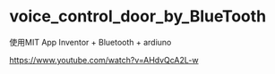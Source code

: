 # voice_control_door_by_BlueTooth
使用MIT App Inventor + Bluetooth + ardiuno

https://www.youtube.com/watch?v=AHdvQcA2L-w
